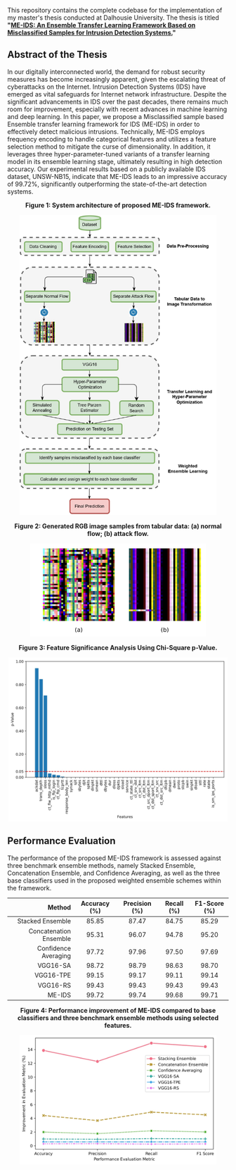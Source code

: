 This repository contains the complete codebase for the implementation of my master's thesis conducted at Dalhousie University. The thesis is titled **"[ME-IDS: An Ensemble Transfer Learning Framework Based on Misclassified Samples for Intrusion Detection Systems.](https://dalspace.library.dal.ca/handle/10222/83178)"**

## Abstract of the Thesis
In our digitally interconnected world, the demand for robust security measures has become increasingly apparent, given the escalating threat of cyberattacks on the Internet. Intrusion Detection Systems (IDS) have emerged as vital safeguards for Internet network infrastructure. Despite the significant advancements in IDS over the past decades, there remains much room for improvement, especially with recent advances in machine learning and deep learning. In this paper, we propose a Misclassified sample based Ensemble transfer learning framework for IDS (ME-IDS) in order to effectively detect malicious intrusions. Technically, ME-IDS employs frequency encoding to handle categorical features and utilizes a feature selection method to mitigate the curse of dimensionality. In addition, it leverages three hyper-parameter-tuned variants of a transfer learning model in its ensemble learning stage, ultimately resulting in high detection accuracy. Our experimental results based on a publicly available IDS dataset, UNSW-NB15, indicate that ME-IDS leads to an impressive accuracy of 99.72%, significantly outperforming the state-of-the-art detection systems. 

**<p align="center">Figure 1: System architecture of proposed ME-IDS framework.</p>**
<p align="center">
<img src="https://github.com/arkog96/Weighted-Ensemble-Transfer-Learning-based-Intrusion-Detection-System-/blob/main/Figures/ME-IDS%20Framework.jpg" width="450" />
</p>

**<p align="center">Figure 2: Generated RGB image samples from tabular data: (a) normal flow; (b) attack flow.</p>**
<p align="center">
<img src="https://github.com/arkog96/Weighted-Ensemble-Transfer-Learning-based-Intrusion-Detection-System-/blob/main/Figures/Generated%20RGB%20Images.jpg" width="400" />
</p>

**<p align="center">Figure 3: Feature Significance Analysis Using Chi-Square p-Value.</p>**
<p align="center">
<img src="https://github.com/arkog96/Weighted-Ensemble-Transfer-Learning-based-Intrusion-Detection-System-/blob/main/Figures/Chi-square.jpg" width="500" />
</p>

## Performance Evaluation 
The performance of the proposed ME-IDS framework is assessed against three benchmark ensemble methods, namely Stacked Ensemble, Concatenation Ensemble, and Confidence Averaging, as well as the three base classifiers used in the proposed weighted ensemble schemes within the framework.

| Method          | Accuracy (%) | Precision (%) | Recall (%) | F1-Score (%) |
|-----------------:|:----------:|:----------:|:----------:|:----------:|
| Stacked Ensemble| 85.85    | 87.47     | 84.75  | 85.29    |
| Concatenation Ensemble| 95.31 | 96.07     | 94.78  | 95.20    |
| Confidence Averaging   | 97.72 | 97.96     | 97.50  | 97.69    |
| VGG16-SA        | 98.72    | 98.79     | 98.63  | 98.70    |
| VGG16-TPE       | 99.15    | 99.17     | 99.11  | 99.14    |
| VGG16-RS        | 99.43    | 99.43     | 99.43  | 99.43    |
| ME-IDS          | 99.72    | 99.74     | 99.68  | 99.71    |

**<p align="center">Figure 4: Performance improvement of ME-IDS compared to base classifiers and three benchmark ensemble methods using selected features.</p>**
<p align="center">
<img src="https://github.com/arkog96/Weighted-Ensemble-Transfer-Learning-based-Intrusion-Detection-System-/blob/main/Figures/Performance%20Improvement.jpg" width="450" />
</p>

